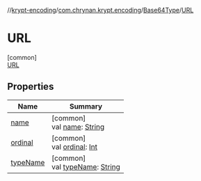 //[krypt-encoding](../../../../index.md)/[com.chrynan.krypt.encoding](../../index.md)/[Base64Type](../index.md)/[URL](index.md)

# URL

[common]\
[URL](index.md)

## Properties

| Name | Summary |
|---|---|
| [name](../-m-i-m-e/index.md#-372974862%2FProperties%2F-495624252) | [common]<br>val [name](../-m-i-m-e/index.md#-372974862%2FProperties%2F-495624252): [String](https://kotlinlang.org/api/latest/jvm/stdlib/kotlin/-string/index.html) |
| [ordinal](../-m-i-m-e/index.md#-739389684%2FProperties%2F-495624252) | [common]<br>val [ordinal](../-m-i-m-e/index.md#-739389684%2FProperties%2F-495624252): [Int](https://kotlinlang.org/api/latest/jvm/stdlib/kotlin/-int/index.html) |
| [typeName](../type-name.md) | [common]<br>val [typeName](../type-name.md): [String](https://kotlinlang.org/api/latest/jvm/stdlib/kotlin/-string/index.html) |
